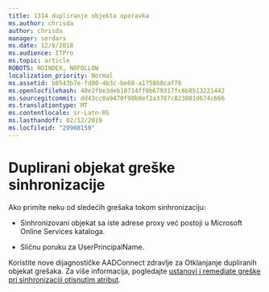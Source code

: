 ```yaml
---
title: 1314 dupliranje objekta oporavka
ms.author: chrisda
author: chrisda
manager: serdars
ms.date: 12/8/2018
ms.audience: ITPro
ms.topic: article
ROBOTS: NOINDEX, NOFOLLOW
localization_priority: Normal
ms.assetid: b8543b7e-fd00-4b3c-be68-a1758b8caf78
ms.openlocfilehash: 40e2fbe3deb18714ff0b679317fc6b8513221442
ms.sourcegitcommit: dd43cc0a9470f98b8ef2a3787c823801d674c666
ms.translationtype: MT
ms.contentlocale: sr-Latn-RS
ms.lasthandoff: 02/12/2019
ms.locfileid: "29908150"
---
```

# <a name="duplicate-object-synchronization-errors"></a>Duplirani objekat greške sinhronizacije

Ako primite neku od sledećih grešaka tokom sinhronizaciju:
  
- Sinhronizovani objekat sa iste adrese proxy već postoji u Microsoft Online Services kataloga.
    
- Sličnu poruku za UserPrincipalName.
    
Koristite nove dijagnostičke AADConnect zdravlje za Otklanjanje dupliranih objekat grešaka. Za više informacija, pogledajte [ustanovi i remediate greške pri sinhronizaciji otisnutim atribut](https://docs.microsoft.com/azure/active-directory/hybrid/how-to-connect-health-diagnose-sync-errors).
  

